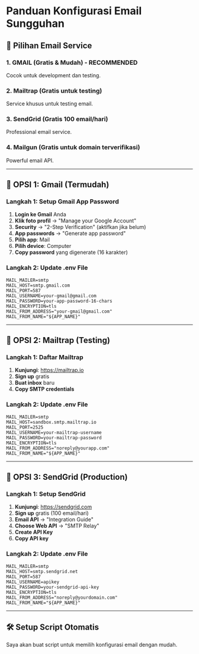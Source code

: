 # Panduan Konfigurasi Email Sungguhan

## 🎯 Pilihan Email Service

### 1. **GMAIL (Gratis & Mudah) - RECOMMENDED**
Cocok untuk development dan testing.

### 2. **Mailtrap (Gratis untuk testing)**
Service khusus untuk testing email.

### 3. **SendGrid (Gratis 100 email/hari)**
Professional email service.

### 4. **Mailgun (Gratis untuk domain terverifikasi)**
Powerful email API.

---

## 📧 OPSI 1: Gmail (Termudah)

### Langkah 1: Setup Gmail App Password
1. **Login ke Gmail** Anda
2. **Klik foto profil** → "Manage your Google Account"
3. **Security** → "2-Step Verification" (aktifkan jika belum)
4. **App passwords** → "Generate app password"
5. **Pilih app**: Mail
6. **Pilih device**: Computer
7. **Copy password** yang digenerate (16 karakter)

### Langkah 2: Update .env File
```env
MAIL_MAILER=smtp
MAIL_HOST=smtp.gmail.com
MAIL_PORT=587
MAIL_USERNAME=your-gmail@gmail.com
MAIL_PASSWORD=your-app-password-16-chars
MAIL_ENCRYPTION=tls
MAIL_FROM_ADDRESS="your-gmail@gmail.com"
MAIL_FROM_NAME="${APP_NAME}"
```

---

## 📧 OPSI 2: Mailtrap (Testing)

### Langkah 1: Daftar Mailtrap
1. **Kunjungi**: https://mailtrap.io
2. **Sign up** gratis
3. **Buat inbox** baru
4. **Copy SMTP credentials**

### Langkah 2: Update .env File
```env
MAIL_MAILER=smtp
MAIL_HOST=sandbox.smtp.mailtrap.io
MAIL_PORT=2525
MAIL_USERNAME=your-mailtrap-username
MAIL_PASSWORD=your-mailtrap-password
MAIL_ENCRYPTION=tls
MAIL_FROM_ADDRESS="noreply@yourapp.com"
MAIL_FROM_NAME="${APP_NAME}"
```

---

## 📧 OPSI 3: SendGrid (Production)

### Langkah 1: Setup SendGrid
1. **Kunjungi**: https://sendgrid.com
2. **Sign up** gratis (100 email/hari)
3. **Email API** → "Integration Guide"
4. **Choose Web API** → "SMTP Relay"
5. **Create API Key**
6. **Copy API key**

### Langkah 2: Update .env File
```env
MAIL_MAILER=smtp
MAIL_HOST=smtp.sendgrid.net
MAIL_PORT=587
MAIL_USERNAME=apikey
MAIL_PASSWORD=your-sendgrid-api-key
MAIL_ENCRYPTION=tls
MAIL_FROM_ADDRESS="noreply@yourdomain.com"
MAIL_FROM_NAME="${APP_NAME}"
```

---

## 🛠 Setup Script Otomatis

Saya akan buat script untuk memilih konfigurasi email dengan mudah.